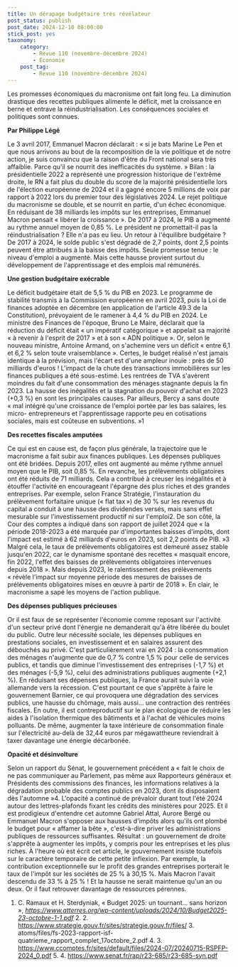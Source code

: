 ```yaml
---
title: Un dérapage budgétaire très révélateur
post_status: publish
post_date: 2024-12-10 08:00:00
stick_post: yes
taxonomy:
    category:
        - Revue 110 (novembre-décembre 2024)
        - Économie
    post_tag:
        - Revue 110 (novembre-décembre 2024)
---
```


Les promesses économiques du macronisme ont fait long feu. La diminution drastique des recettes publiques alimente le déficit, met la croissance en berne et entrave la réindustrialisation. Les conséquences sociales et politiques sont connues.

**Par Philippe Légé**

Le 3 avril 2017, Emmanuel Macron déclarait : « si je bats Marine Le Pen et que nous arrivons au bout de la recomposition de la vie politique et de notre action, je suis convaincu que la raison d'être du Front national sera très affaiblie. Parce qu'il se nourrit des inefficacités du système. » Bilan : la présidentielle 2022 a représenté une progression historique de l'extrême droite, le RN a fait plus du double du score de la majorité présidentielle lors de l'élection européenne de 2024 et il a gagné encore 5 millions de voix par rapport à 2022 lors du premier tour des législatives 2024. Le rejet politique du macronisme se double, et se nourrit en partie, d'un échec économique. En réduisant de 38 milliards les impôts sur les entreprises, Emmanuel Macron pensait « libérer la croissance ». De 2017 à 2024, le PIB a augmenté au rythme annuel moyen de 0,85 %. Le président ne promettait-il pas la réindustrialisation ? Elle n'a pas eu lieu. Un retour à l'équilibre budgétaire ? De 2017 à 2024, le solde public s'est dégradé de 2,7 points, dont 2,5 points peuvent être attribués à la baisse des impôts. Seule promesse tenue : le niveau d'emploi a augmenté. Mais cette hausse provient surtout du développement de l'apprentissage et des emplois mal rémunérés.

**Une gestion budgétaire exécrable**

Le déficit budgétaire était de 5,5 % du PIB en 2023. Le programme de stabilité transmis à la Commission européenne en avril 2023, puis la Loi de finances adoptée en décembre (en application de l'article 49.3 de la Constitution), prévoyaient de le ramener à 4,4 % du PIB en 2024. Le ministre des Finances de l'époque, Bruno Le Maire, déclarait que la réduction du déficit était « un impératif catégorique » et appelait sa majorité « à revenir à l'esprit de 2017 » et à son « ADN politique ». Or, selon le nouveau ministre, Antoine Armand, on s'achemine vers un déficit « entre 6,1 et 6,2 % selon toute vraisemblance ». Certes, le budget réalisé n'est jamais identique à la prévision, mais l'écart est d'une ampleur inouïe : près de 50 milliards d'euros ! L'impact de la chute des transactions immobilières sur les finances publiques a été sous-estimé. Les rentrées de TVA s'avèrent moindres du fait d'une consommation des ménages stagnante depuis la fin 2023. La hausse des inégalités et la stagnation du pouvoir d'achat en 2023 (+0,3 %) en sont les principales causes. Par ailleurs, Bercy a sans doute « mal intégré qu'une croissance de l'emploi portée par les bas salaires, les micro- entrepreneurs et l'apprentissage rapporte peu en cotisations sociales, mais est coûteuse en subventions. »1

**Des recettes fiscales amputées**

Ce qui est en cause est, de façon plus générale, la trajectoire que le macronisme a fait subir aux finances publiques. Les dépenses publiques ont été bridées. Depuis 2017, elles ont augmenté au même rythme annuel moyen que le PIB, soit 0,85 %. En revanche, les prélèvements obligatoires ont été réduits de 71 milliards. Cela a contribué à creuser les inégalités et à étouffer l'activité en encourageant l'épargne des plus riches et des grandes entreprises. Par exemple, selon France Stratégie, l'instauration du prélèvement forfaitaire unique (« flat tax ») de 30 % sur les revenus du capital a conduit à une hausse des dividendes versés, mais sans effet mesurable sur l'investissement productif ni sur l'emploi2. De son côté, la Cour des comptes a indiqué dans son rapport de juillet 2024 que « la période 2018-2023 a été marquée par d'importantes baisses d'impôts, dont l'impact est estimé à 62 milliards d'euros en 2023, soit 2,2 points de PIB. »3 Malgré cela, le taux de prélèvements obligatoires est demeuré assez stable jusqu'en 2022, car le dynamisme spontané des recettes « masquait encore, fin 2022, l'effet des baisses de prélèvements obligatoires intervenues depuis 2018 ». Mais depuis 2023, le ralentissement des prélèvements « révèle l'impact sur moyenne période des mesures de baisses de prélèvements obligatoires mises en œuvre à partir de 2018 ». En clair, le macronisme a sapé les moyens de l'action publique.

**Des dépenses publiques précieuses**

Or il est faux de se représenter l'économie comme reposant sur l'activité d'un secteur privé dont l'énergie ne demanderait qu'à être libérée du boulet du public. Outre leur nécessité sociale, les dépenses publiques en prestations sociales, en investissement et en salaires assurent des débouchés au privé. C'est particulièrement vrai en 2024 : la consommation des ménages n'augmente que de 0,7 % contre 1,5 % pour celle de services publics, et tandis que diminue l'investissement des entreprises (-1,7 %) et des ménages (-5,9 %), celui des administrations publiques augmente (+2,1 %). En réduisant ses dépenses publiques, la France aurait suivi la voie allemande vers la récession. C'est pourtant ce que s'apprête à faire le gouvernement Barnier, ce qui provoquera une dégradation des services publics, une hausse du chômage, mais aussi... une contraction des rentrées fiscales. En outre, il est contreproductif sur le plan écologique de réduire les aides à l'isolation thermique des bâtiments et à l'achat de véhicules moins polluants. De même, augmenter la taxe intérieure de consommation finale sur l'électricité au-delà de 32,44 euros par mégawattheure reviendrait à taxer davantage une énergie décarbonée.

**Opacité et désinvolture**

Selon un rapport du Sénat, le gouvernement précédent a « fait le choix de ne pas communiquer au Parlement, pas même aux Rapporteurs généraux et Présidents des commissions des finances, les informations relatives à la dégradation probable des comptes publics en 2023, dont ils disposaient dès l'automne »4. L'opacité a continué de prévaloir durant tout l'été 2024 autour des lettres-plafonds fixant les crédits des ministères pour 2025. Et il est prodigieux d'entendre cet automne Gabriel Attal, Aurore Bergé ou Emmanuel Macron s'opposer aux hausses d'impôts alors qu'ils ont plombé le budget pour « affamer la bête », c'est-à-dire priver les administrations publiques de ressources suffisantes. Résultat : un gouvernement de droite s'apprête à augmenter les impôts, y compris pour les entreprises et les plus riches. À l'heure où est écrit cet article, le gouvernement insiste toutefois sur le caractère temporaire de cette petite inflexion. Par exemple, la contribution exceptionnelle sur le profit des grandes entreprises porterait le taux de l'impôt sur les sociétés de 25 % à 30,15 %. Mais Macron l'avait descendu de 33 % à 25 % ! Et la hausse ne serait maintenue qu'un an ou deux. Or il faut retrouver davantage de ressources pérennes.

1.  C. Ramaux et H. Sterdyniak, « Budget 2025: un tournant... sans    horizon », *https://www.atterres.org/wp-content/uploads/2024/10/Budget2025-23-octobre-1-1.pdf* 2.  2\. https://www.strategie.gouv.fr/sites/strategie.gouv.fr/files/ 3.  atoms/files/fs-2023-rapport-isf-quatrieme_rapport_complet_17octobre_2.pdf 4.  3. https://www.ccomptes.fr/sites/default/files/2024-07/20240715-RSPFP-2024_0.pdf 5.  4. https://www.senat.fr/rap/r23-685/r23-685-syn.pdf
